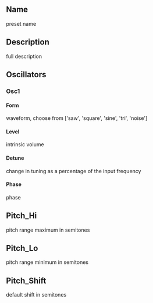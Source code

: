 ## Name
preset name
## Description
full description
## Oscillators
### Osc1
#### Form
waveform, choose from ['saw', 'square', 'sine', 'tri', 'noise']
#### Level
intrinsic volume
#### Detune
change in tuning as a percentage of the input frequency
#### Phase
phase


## Pitch_Hi
pitch range maximum in semitones
## Pitch_Lo
pitch range minimum in semitones
## Pitch_Shift
default shift in semitones
